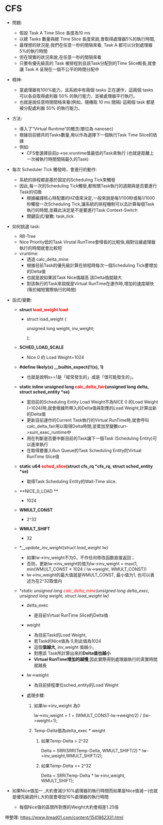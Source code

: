 <h1> CFS </h1>

* 問題:

  * 假設 Task A Time Slice 長度為10 ms
  * 以總 Tasks 數量與總 Time Slice 長度來說,會取得處理器5%的執行時間,
  * 最理想的狀況是,我們在任意一秒的間隔來看, Task A 都可以分到處理器5%的執行時間
  * 但在現實的狀況來說,在任意一秒的間隔來看
  * 只要有優先級高的 Task 被排程到且該Task分配到的Time Slice較長,就會讓 Task A 呈現在一個不公平的時間分配中

* 精神:

  * 當處理器有100%能力，且系統中有兩個 tasks 正在運作，這兩個 tasks 可以各自取得處利器 50% 的執行能力，並被處理器平行執行。
  * 也就是說任意時間間格來看(例如，隨機取 10 ms 間隔) 這兩個 task 都是被分配處利器 50% 的執行能力。

* 方法:

  * 導入了”Virtual Runtime”的概念(單位為 nanosec)
  * 根據目前總共的Tasks數量,用以作為選擇下一個執行Task Time Slice的依據
  * 例如:
    * CFS會選擇目前p->se.vruntime值最低的Task來執行 (也就是距離上一次被執行時間間隔最久的Task)

* 每次 Scheduler Tick 觸發時，會進行的動作:

  * 系統的排程都是基於固定的Scheduling Tick來觸發
  * 因此,每一次的Scheduling Tick觸發,都攸關Task執行的週期與是否要進行Task的切換
    * 根據編譯核心時配置的HZ值來決定,一般來說是每1/100秒或每1/1000秒觸發一次Scheduling Tick,讓系統的排程機制可以去計算每個Task執行的時間,並藉此決定是不是要進行Task Context-Switch
    * 關鍵函式/變數: task_tick 

* 如何挑選 task:

  * RB-Tree
  * Nice Priority低的Task Virutal RunTime會增長的比較快,相對佔據處理器執行的時間就會比較短
  * vruntime:
    * 透過 calc_delta_mine 
    * 根據目前Task的優先級計算在排程時每次一個Scheduling Tick要增加的Delta值
    * 也就是說如果該Task Nice值越高 該Delta值就越大
    * 對該執行的Task來說就是Virtual RunTime在運作時,增加的速度越快(等於縮短實際執行的時間)

* 函式/變數:

  * **struct <font color = "red">load_weight load</font>**

    * struct load_weight {

      unsigned long weight, inv_weight;

      };

      

  * **SCHED_LOAD_SCALE**

    *  Nice 0 的 Load Weight=1024

    

  * **\#define likely(x) __builtin_expect(!!(x), 1)**

    * 也就是說明x==1是「經常發生的」或是「很可能發生的」。

  * **static inline unsigned long <font color = "red">calc_delta_fair</font>(unsigned long delta, struct sched_entity \*se)**

    * 當目前的Scheduling Entity Load Weight不為NICE 0 的Load Weight (=1024)時,就會根據所帶入的Delta值與對應的Load Weight,計算出新的Delta值
    * 更新目前運作的Current Task執行的Virtual RunTime時,就會呼叫calc_delta_fair用以取得Delta時間,並累加至變數curr->sum_exec_runtime中
    * 用在判斷是否要中斷目前的Task讓下一個Task (Scheduling Entity)可以進來執行
    * 在取得要置入Run Queue的Task Scheduling Entity的Virtual RunTime Slice值

    

  * **static u64 <font color = "red">sched_slice</font>(struct cfs_rq \*cfs_rq, struct sched_entity \*se)**

    * 取得Task Scheduling Entity的Wall-Time slice.

    

  * **NICE_0_LOAD **

    * 1024

    

  * **WMULT_CONST**

    * 2^32

    

  * **WMULT_SHIFT**

    * 32

    

  * **__update_inv_weight(struct load_weight *lw)**

    * 如果lw->inv_weight不为0，不作任何修改函数直接返回；
    * 否则，更新lw->inv_weight的值为lw->inv_weight = max(1, min(WMULT_CONST * 1024 / lw->weight, WMULT_CONST))
    * lw->inv_weight的最大值就是WMULT_CONST, 最小值为1, 也可以表述为在2^32取值内

    

  * **static unsigned long <font color = "red"> calc_delta_mine</font>(unsigned long delta_exec, unsigned long weight, struct load_weight *lw)**

    * delta_exec

      * 是目前Virtual RunTime Slice的Delta值

    * weight

      * 為目前Task的Load Weight,
      * 若Task的Nice值為 0,則此值為1024
      * 這個**值越大**,  inv_weight 值越小,
      * 對應該 Task所計算出來的**Delta值也越小**
      * **Virtual RunTime增加的越慢**,因此實際得到處理器執行的真實時間就越長

    * lw->weight

      * 為目前排程單位sched_entity的Load Weight

    * 處理步驟: 

      1. 如果lw->inv_weight 為0

         lw->inv_weight = 1 + (WMULT_CONST-lw->weight/2) / (lw->weight+1);

      2. Temp-Delta值為delta_exec * weight
         1. 如果Temp-Delta >  2^32

            Delta = SRR(SRR(Temp-Delta, WMULT_SHIFT/2) * lw->inv_weight,WMULT_SHIFT/2);

         2. 如果Temp-Delta <=  2^32

            Delta = SRR(Temp-Delta * lw->inv_weight, WMULT_SHIFT);

  

* 如果Nice值加一 ,大約會減少10%處理器的執行時間而如果是Nice值減一(也就是優先級調升),大約就會增加10%處理器的執行時間

  * 每個Nice值的區間所對應的Weight大約會相差1.25倍



帶整理: https://www.itread01.com/content/1541862331.html